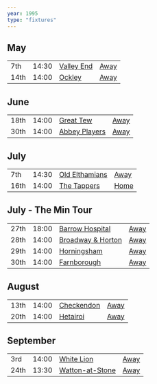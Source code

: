 ```yaml
---
year: 1995
type: "fixtures"
---
```


## May

|  |  |  |  |
|:---|:---|:---|:---|
| 7th | 14:30 | [Valley End](/1995valley-end) | [Away](https://goo.gl/maps/nmiXsK8NVvZtpB1GA) |
| 14th | 14:00 | [Ockley](/1995/ockley) | [Away](https://goo.gl/maps/vmhvFhbrVZGrsXAAA) |

## June

|  |  |  |  |
|:---|:---|:---|:---|
| 18th | 14:00 | [Great Tew](/1995/great-tew) | [Away]() |
| 30th | 14:00 | [Abbey Players](/1995/abbey-players) | [Away]() |

## July

|  |  |  |  |
|:---|:---|:---|:---|
| 7th | 14:30 | [Old Elthamians](/1995/old-elthamanns) | [Away](https://goo.gl/maps/FQbBNZQTFggEmhfv9) |
| 16th | 14:00 | [The Tappers](/1995/the-tappers) | [Home](https://goo.gl/maps/w2skeCXwzZTEh7e26) |

## July - The Min Tour

|  |  |  |  |
|:---|:---|:---|:---|
| 27th | 18:00 | [Barrow Hospital](/1995/barrow-hospital) | [Away]() |
| 28th | 14:00 | [Broadway & Horton](/1995/broadway-and-horton) | [Away](https://goo.gl/maps/orv3RETHUX95dBWv7) |
| 29th | 14:00 | [Horningsham](/1995/horningsham) | [Away](https://goo.gl/maps/SNpXcsajYDXfjmff7) |
| 30th | 14:00 | [Farnborough](/1995/farnborough) | [Away]() |

## August

|  |  |  |  |
|:---|:---|:---|:---|
| 13th | 14:00 | [Checkendon](/1995/checkendon) | [Away]() |
| 20th | 14:00 | [Hetairoi](/1995/hetairoi) | [Away]() |

## September

|  |  |  |  |
|:---|:---|:---|:---|
| 3rd | 14:00 | [White Lion](/1995/white-lion) | [Away]() |
| 24th | 13:30 | [Watton-at-Stone](/1995/watton-at-stone) | [Away](https://goo.gl/maps/JPBQawMsjLgYtVHk9) |